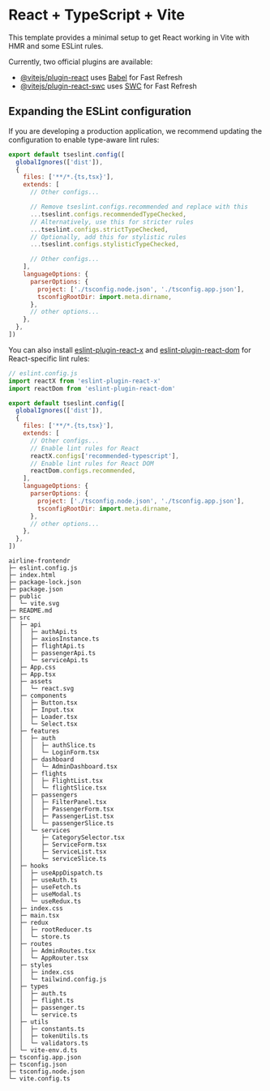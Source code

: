 # React + TypeScript + Vite

This template provides a minimal setup to get React working in Vite with HMR and some ESLint rules.

Currently, two official plugins are available:

- [@vitejs/plugin-react](https://github.com/vitejs/vite-plugin-react/blob/main/packages/plugin-react) uses [Babel](https://babeljs.io/) for Fast Refresh
- [@vitejs/plugin-react-swc](https://github.com/vitejs/vite-plugin-react/blob/main/packages/plugin-react-swc) uses [SWC](https://swc.rs/) for Fast Refresh

## Expanding the ESLint configuration

If you are developing a production application, we recommend updating the configuration to enable type-aware lint rules:

```js
export default tseslint.config([
  globalIgnores(['dist']),
  {
    files: ['**/*.{ts,tsx}'],
    extends: [
      // Other configs...

      // Remove tseslint.configs.recommended and replace with this
      ...tseslint.configs.recommendedTypeChecked,
      // Alternatively, use this for stricter rules
      ...tseslint.configs.strictTypeChecked,
      // Optionally, add this for stylistic rules
      ...tseslint.configs.stylisticTypeChecked,

      // Other configs...
    ],
    languageOptions: {
      parserOptions: {
        project: ['./tsconfig.node.json', './tsconfig.app.json'],
        tsconfigRootDir: import.meta.dirname,
      },
      // other options...
    },
  },
])
```

You can also install [eslint-plugin-react-x](https://github.com/Rel1cx/eslint-react/tree/main/packages/plugins/eslint-plugin-react-x) and [eslint-plugin-react-dom](https://github.com/Rel1cx/eslint-react/tree/main/packages/plugins/eslint-plugin-react-dom) for React-specific lint rules:

```js
// eslint.config.js
import reactX from 'eslint-plugin-react-x'
import reactDom from 'eslint-plugin-react-dom'

export default tseslint.config([
  globalIgnores(['dist']),
  {
    files: ['**/*.{ts,tsx}'],
    extends: [
      // Other configs...
      // Enable lint rules for React
      reactX.configs['recommended-typescript'],
      // Enable lint rules for React DOM
      reactDom.configs.recommended,
    ],
    languageOptions: {
      parserOptions: {
        project: ['./tsconfig.node.json', './tsconfig.app.json'],
        tsconfigRootDir: import.meta.dirname,
      },
      // other options...
    },
  },
])
```

```
airline-frontendr
├─ eslint.config.js
├─ index.html
├─ package-lock.json
├─ package.json
├─ public
│  └─ vite.svg
├─ README.md
├─ src
│  ├─ api
│  │  ├─ authApi.ts
│  │  ├─ axiosInstance.ts
│  │  ├─ flightApi.ts
│  │  ├─ passengerApi.ts
│  │  └─ serviceApi.ts
│  ├─ App.css
│  ├─ App.tsx
│  ├─ assets
│  │  └─ react.svg
│  ├─ components
│  │  ├─ Button.tsx
│  │  ├─ Input.tsx
│  │  ├─ Loader.tsx
│  │  └─ Select.tsx
│  ├─ features
│  │  ├─ auth
│  │  │  ├─ authSlice.ts
│  │  │  └─ LoginForm.tsx
│  │  ├─ dashboard
│  │  │  └─ AdminDashboard.tsx
│  │  ├─ flights
│  │  │  ├─ FlightList.tsx
│  │  │  └─ flightSlice.tsx
│  │  ├─ passengers
│  │  │  ├─ FilterPanel.tsx
│  │  │  ├─ PassengerForm.tsx
│  │  │  ├─ PassengerList.tsx
│  │  │  └─ passengerSlice.ts
│  │  └─ services
│  │     ├─ CategorySelector.tsx
│  │     ├─ ServiceForm.tsx
│  │     ├─ ServiceList.tsx
│  │     └─ serviceSlice.ts
│  ├─ hooks
│  │  ├─ useAppDispatch.ts
│  │  ├─ useAuth.ts
│  │  ├─ useFetch.ts
│  │  ├─ useModal.ts
│  │  └─ useRedux.ts
│  ├─ index.css
│  ├─ main.tsx
│  ├─ redux
│  │  ├─ rootReducer.ts
│  │  └─ store.ts
│  ├─ routes
│  │  ├─ AdminRoutes.tsx
│  │  └─ AppRouter.tsx
│  ├─ styles
│  │  ├─ index.css
│  │  └─ tailwind.config.js
│  ├─ types
│  │  ├─ auth.ts
│  │  ├─ flight.ts
│  │  ├─ passenger.ts
│  │  └─ service.ts
│  ├─ utils
│  │  ├─ constants.ts
│  │  ├─ tokenUtils.ts
│  │  └─ validators.ts
│  └─ vite-env.d.ts
├─ tsconfig.app.json
├─ tsconfig.json
├─ tsconfig.node.json
└─ vite.config.ts

```